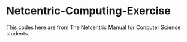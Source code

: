 # Netcentric-Computing-Exercise
This codes here are from The Netcentric Manual for Conputer Science students.
